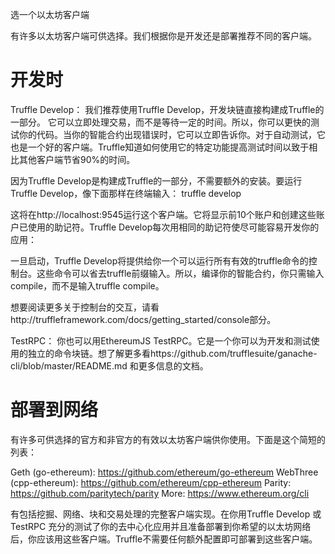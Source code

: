 选一个以太坊客户端

有许多以太坊客户端可供选择。我们根据你是开发还是部署推荐不同的客户端。


# 开发时

Truffle Develop：
  我们推荐使用Truffle Develop，开发块链直接构建成Truffle的一部分。
  它可以立即处理交易，而不是等待一定的时间。所以，你可以更快的测试你的代码。当你的智能合约出现错误时，它可以立即告诉你。对于自动测试，它也是一个好的客户端。Truffle知道如何使用它的特定功能提高测试时间以致于相比其他客户端节省90%的时间。

  因为Truffle Develop是构建成Truffle的一部分，不需要额外的安装。要运行Truffle Develop，像下面那样在终端输入：
    truffle develop

  这将在http://localhost:9545运行这个客户端。它将显示前10个账户和创建这些账户已使用的助记符。Truffle Develop每次用相同的助记符使尽可能容易开发你的应用：

  一旦启动，Truffle Develop将提供给你一个可以运行所有有效的truffle命令的控制台。这些命令可以省去truffle前缀输入。所以，编译你的智能合约，你只需输入compile，而不是输入truffle compile。

  想要阅读更多关于控制台的交互，请看http://truffleframework.com/docs/getting_started/console部分。



TestRPC：
  你也可以用EthereumJS TestRPC。它是一个你可以为开发和测试使用的独立的命令块链。想了解更多看https://github.com/trufflesuite/ganache-cli/blob/master/README.md 和更多信息的文档。
  
# 部署到网络
有许多可供选择的官方和非官方的有效以太坊客户端供你使用。下面是这个简短的列表：

Geth (go-ethereum): https://github.com/ethereum/go-ethereum
WebThree (cpp-ethereum): https://github.com/ethereum/cpp-ethereum
Parity: https://github.com/paritytech/parity
More: https://www.ethereum.org/cli


有包括挖掘、网络、块和交易处理的完整客户端实现。在你用Truffle Develop 或TestRPC 充分的测试了你的去中心化应用并且准备部署到你希望的以太坊网络后，你应该用这些客户端。Truffle不需要任何额外配置即可部署到这些客户端。



















